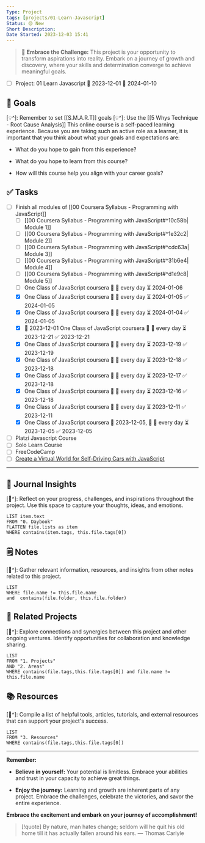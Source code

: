 ```yaml
---
Type: Project
tags: [projects/01-Learn-Javascript]
Status: 🟡 New
Short Description:
Date Started: 2023-12-03 15:41
---
```

> 🌟 **Embrace the Challenge:** 
> This project is your opportunity to transform aspirations into reality. Embark on a journey of growth and discovery, where your skills and determination converge to achieve meaningful goals.

- [ ] Project: 01 Learn Javascript 🛫 2023-12-01 📅 2024-01-10

## 🎯 **Goals**
[💡^]: Remember to set [[S.M.A.R.T]] goals
[💡^]: Use the [[5 Whys Technique - Root Cause Analysis]]
This online course is a self-paced learning experience. Because you are taking such an active role as a learner, it is important that you think about what your goals and expectations are:

- What do you hope to gain from this experience?
    
- What do you hope to learn from this course?
    
- How will this course help you align with your career goals?

## ✅ **Tasks**

- [ ] Finish all modules of [[00 Coursera Syllabus - Programming with JavaScript]] 
	- [ ] [[00 Coursera Syllabus - Programming with JavaScript#^10c58b| Module 1]]
	- [ ]  [[00 Coursera Syllabus - Programming with JavaScript#^1e32c2| Module 2]]
	- [ ]  [[00 Coursera Syllabus - Programming with JavaScript#^cdc63a| Module 3]]
	- [ ]  [[00 Coursera Syllabus - Programming with JavaScript#^31b6e4| Module 4]]
	- [ ]  [[00 Coursera Syllabus - Programming with JavaScript#^d1e9c8| Module 5]]
	- [ ] One Class of JavaScript coursera 🔺 🔁 every day ⏳ 2024-01-06
	- [x] One Class of JavaScript coursera 🔺 🔁 every day ⏳ 2024-01-05 ✅ 2024-01-05
	- [x] One Class of JavaScript coursera 🔺 🔁 every day ⏳ 2024-01-04 ✅ 2024-01-05
	- [x] 🛫 2023-12-01 One Class of JavaScript coursera 🔺 🔁 every day ⏳ 2023-12-21 ✅ 2023-12-21
	- [x] One Class of JavaScript coursera 🔺 🔁 every day ⏳ 2023-12-19 ✅ 2023-12-19
	- [x] One Class of JavaScript coursera 🔺 🔁 every day ⏳ 2023-12-18 ✅ 2023-12-18
	- [x] One Class of JavaScript coursera 🔺 🔁 every day ⏳ 2023-12-17 ✅ 2023-12-18
	- [x] One Class of JavaScript coursera 🔺 🔁 every day ⏳ 2023-12-16 ✅ 2023-12-18
	- [x] One Class of JavaScript coursera 🔺 🔁 every day ⏳ 2023-12-11 ✅ 2023-12-11
	- [x] One Class of JavaScript coursera 🛫 2023-12-05, 🔺 🔁 every day ⏳ 2023-12-05 ✅ 2023-12-05
- [ ] Platzi Javascript Course
- [ ] Solo Learn Course
- [ ] FreeCodeCamp
- [ ] [Create a Virtual World for Self-Driving Cars with JavaScript](https://www.freecodecamp.org/news/create-a-virtual-world-with-javascript/)

---
## 📖 Journal Insights
[💭^]: Reflect on your progress, challenges, and inspirations throughout the project. Use this space to capture your thoughts, ideas, and emotions.

``` dataview
LIST item.text
FROM "0. Daybook"
FLATTEN file.lists as item
WHERE contains(item.tags, this.file.tags[0])

```

## 🗒 Notes
[💭^]: Gather relevant information, resources, and insights from other notes related to this project.
``` dataview
LIST 
WHERE file.name != this.file.name 
and  contains(file.folder, this.file.folder)
```


## 🤝 Related Projects
[💭^]: Explore connections and synergies between this project and other ongoing ventures. Identify opportunities for collaboration and knowledge sharing.
``` dataview
LIST 
FROM "1. Projects"
AND "2. Areas"
WHERE contains(file.tags,this.file.tags[0]) and file.name != this.file.name
```

## 📚 Resources
[💭^]: Compile a list of helpful tools, articles, tutorials, and external resources that can support your project's success.
``` dataview
LIST 
FROM "3. Resources"
WHERE contains(file.tags,this.file.tags[0])
```


---
**Remember:**

- **Believe in yourself:** Your potential is limitless. Embrace your abilities and trust in your capacity to achieve great things.

- **Enjoy the journey:** Learning and growth are inherent parts of any project. Embrace the challenges, celebrate the victories, and savor the entire experience.

**Embrace the excitement and embark on your journey of accomplishment!**

> [!quote] By nature, man hates change; seldom will he quit his old home till it has actually fallen around his ears.
> — Thomas Carlyle
